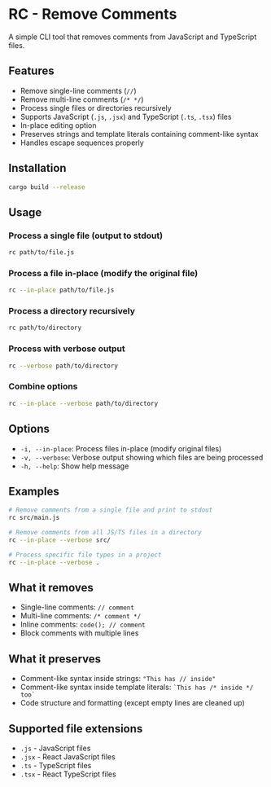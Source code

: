 # RC - Remove Comments

A simple CLI tool that removes comments from JavaScript and TypeScript files.

## Features

- Remove single-line comments (`//`)
- Remove multi-line comments (`/* */`)
- Process single files or directories recursively
- Supports JavaScript (`.js`, `.jsx`) and TypeScript (`.ts`, `.tsx`) files
- In-place editing option
- Preserves strings and template literals containing comment-like syntax
- Handles escape sequences properly

## Installation

```bash
cargo build --release
```

## Usage

### Process a single file (output to stdout)
```bash
rc path/to/file.js
```

### Process a file in-place (modify the original file)
```bash
rc --in-place path/to/file.js
```

### Process a directory recursively
```bash
rc path/to/directory
```

### Process with verbose output
```bash
rc --verbose path/to/directory
```

### Combine options
```bash
rc --in-place --verbose path/to/directory
```

## Options

- `-i, --in-place`: Process files in-place (modify original files)
- `-v, --verbose`: Verbose output showing which files are being processed
- `-h, --help`: Show help message

## Examples

```bash
# Remove comments from a single file and print to stdout
rc src/main.js

# Remove comments from all JS/TS files in a directory
rc --in-place --verbose src/

# Process specific file types in a project
rc --in-place --verbose .
```

## What it removes

- Single-line comments: `// comment`
- Multi-line comments: `/* comment */`
- Inline comments: `code(); // comment`
- Block comments with multiple lines

## What it preserves

- Comment-like syntax inside strings: `"This has // inside"`
- Comment-like syntax inside template literals: `` `This has /* inside */ too` ``
- Code structure and formatting (except empty lines are cleaned up)

## Supported file extensions

- `.js` - JavaScript files
- `.jsx` - React JavaScript files
- `.ts` - TypeScript files
- `.tsx` - React TypeScript files
